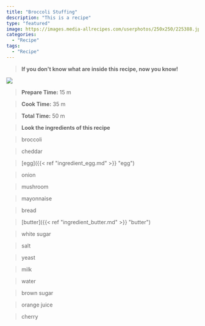 ```yaml
---
title: "Broccoli Stuffing"
description: "This is a recipe"
type: "featured"
image: https://images.media-allrecipes.com/userphotos/250x250/225388.jpg
categories: 
  - "Recipe"
tags: 
  - "Recipe"
---
```



>**If you don't know what are inside this recipe, now you know!**

![](../images/Recipes-Banner.jpg)
> **Prepare Time:** 15 m


> **Cook Time:** 35 m


> **Total Time:** 50 m

> **Look the ingredients of this recipe**

> broccoli

> cheddar

> [egg]({{< ref "ingredient_egg.md" >}} "egg")

> onion

> mushroom

> mayonnaise

> bread

> [butter]({{< ref "ingredient_butter.md" >}} "butter")

> white sugar

> salt

> yeast

> milk

> water

> brown sugar

> orange juice

> cherry


